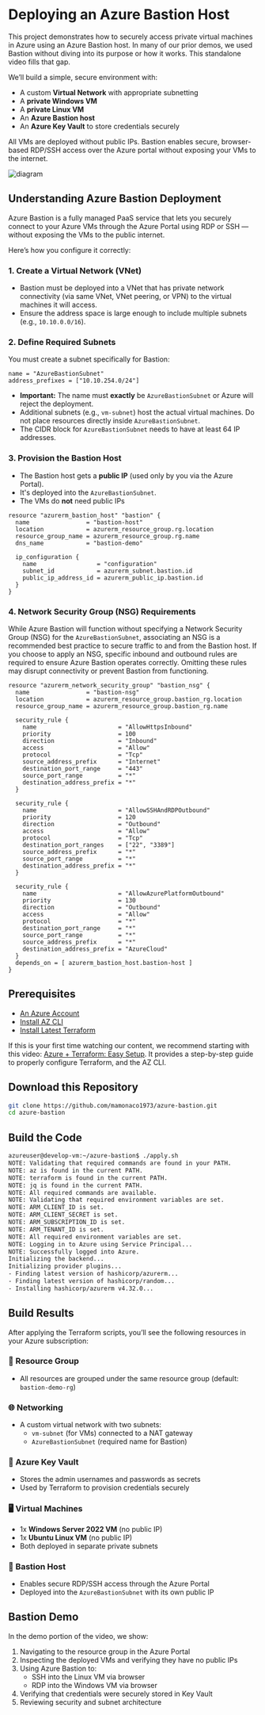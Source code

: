 # Deploying an Azure Bastion Host

This project demonstrates how to securely access private virtual machines in Azure using an Azure Bastion host. In many of our prior demos, we used Bastion without diving into its purpose or how it works. This standalone video fills that gap.

We’ll build a simple, secure environment with:

- A custom **Virtual Network** with appropriate subnetting
- A **private Windows VM**
- A **private Linux VM**
- An **Azure Bastion host**
- An **Azure Key Vault** to store credentials securely

All VMs are deployed without public IPs. Bastion enables secure, browser-based RDP/SSH access over the Azure portal without exposing your VMs to the internet.

 ![diagram](azure-bastion.png)

## Understanding Azure Bastion Deployment

Azure Bastion is a fully managed PaaS service that lets you securely connect to your Azure VMs through the Azure Portal using RDP or SSH — without exposing the VMs to the public internet.

Here’s how you configure it correctly:

### 1. **Create a Virtual Network (VNet)**
- Bastion must be deployed into a VNet that has private network connectivity (via same VNet, VNet peering, or VPN) to the virtual machines it will access.
- Ensure the address space is large enough to include multiple subnets (e.g., `10.10.0.0/16`).

### 2. **Define Required Subnets**
You must create a subnet specifically for Bastion:

```hcl
name = "AzureBastionSubnet"
address_prefixes = ["10.10.254.0/24"]
```

- **Important:** The name must **exactly** be `AzureBastionSubnet` or Azure will reject the deployment.
- Additional subnets (e.g., `vm-subnet`) host the actual virtual machines. Do not place resources directly inside `AzureBastionSubnet`.
- The CIDR block for `AzureBastionSubnet` needs to have at least 64 IP addresses.

### 3. **Provision the Bastion Host**
- The Bastion host gets a **public IP** (used only by you via the Azure Portal).
- It's deployed into the `AzureBastionSubnet`.
- The VMs do **not** need public IPs

```hcl
resource "azurerm_bastion_host" "bastion" {
  name                = "bastion-host"
  location            = azurerm_resource_group.rg.location
  resource_group_name = azurerm_resource_group.rg.name
  dns_name            = "bastion-demo"

  ip_configuration {
    name                 = "configuration"
    subnet_id            = azurerm_subnet.bastion.id
    public_ip_address_id = azurerm_public_ip.bastion.id
  }
}
```

### 4. **Network Security Group (NSG) Requirements**
While Azure Bastion will function without specifying a Network Security Group (NSG) for the `AzureBastionSubnet`, associating an NSG is a recommended best practice to secure traffic to and from the Bastion host. If you choose to apply an NSG, specific inbound and outbound rules are required to ensure Azure Bastion operates correctly. Omitting these rules may disrupt connectivity or prevent Bastion from functioning.

```hcl
resource "azurerm_network_security_group" "bastion_nsg" {
  name                = "bastion-nsg"
  location            = azurerm_resource_group.bastion_rg.location
  resource_group_name = azurerm_resource_group.bastion_rg.name

  security_rule {
    name                       = "AllowHttpsInbound"
    priority                   = 100
    direction                  = "Inbound"
    access                     = "Allow"
    protocol                   = "Tcp"
    source_address_prefix      = "Internet"
    destination_port_range     = "443"
    source_port_range          = "*"
    destination_address_prefix = "*"
  }

  security_rule {
    name                       = "AllowSSHAndRDPOutbound"
    priority                   = 120
    direction                  = "Outbound"
    access                     = "Allow"
    protocol                   = "Tcp"
    destination_port_ranges    = ["22", "3389"]
    source_address_prefix      = "*"
    source_port_range          = "*"
    destination_address_prefix = "*"
  }

  security_rule {
    name                       = "AllowAzurePlatformOutbound"
    priority                   = 130
    direction                  = "Outbound"
    access                     = "Allow"
    protocol                   = "*"
    destination_port_range     = "*"
    source_port_range          = "*"
    source_address_prefix      = "*"
    destination_address_prefix = "AzureCloud"
  }
  depends_on = [ azurerm_bastion_host.bastion-host ]
}
```


## Prerequisites

* [An Azure Account](https://portal.azure.com/)
* [Install AZ CLI](https://learn.microsoft.com/en-us/cli/azure/install-azure-cli) 
* [Install Latest Terraform](https://developer.hashicorp.com/terraform/install)

If this is your first time watching our content, we recommend starting with this video: [Azure + Terraform: Easy Setup](https://www.youtube.com/watch?v=j4aRjgH5H8Q). It provides a step-by-step guide to properly configure Terraform, and the AZ CLI.

## Download this Repository

```bash
git clone https://github.com/mamonaco1973/azure-bastion.git
cd azure-bastion
```

## Build the Code

```bash
azureuser@develop-vm:~/azure-bastion$ ./apply.sh
NOTE: Validating that required commands are found in your PATH.
NOTE: az is found in the current PATH.
NOTE: terraform is found in the current PATH.
NOTE: jq is found in the current PATH.
NOTE: All required commands are available.
NOTE: Validating that required environment variables are set.
NOTE: ARM_CLIENT_ID is set.
NOTE: ARM_CLIENT_SECRET is set.
NOTE: ARM_SUBSCRIPTION_ID is set.
NOTE: ARM_TENANT_ID is set.
NOTE: All required environment variables are set.
NOTE: Logging in to Azure using Service Principal...
NOTE: Successfully logged into Azure.
Initializing the backend...
Initializing provider plugins...
- Finding latest version of hashicorp/azurerm...
- Finding latest version of hashicorp/random...
- Installing hashicorp/azurerm v4.32.0...
```

## Build Results

After applying the Terraform scripts, you’ll see the following resources in your Azure subscription:

### 📁 Resource Group
- All resources are grouped under the same resource group (default: `bastion-demo-rg`)

### 🌐 Networking
- A custom virtual network with two subnets:
  - `vm-subnet` (for VMs) connected to a NAT gateway
  - `AzureBastionSubnet` (required name for Bastion)

### 🔐 Azure Key Vault
- Stores the admin usernames and passwords as secrets
- Used by Terraform to provision credentials securely

### 🖥️ Virtual Machines
- 1x **Windows Server 2022 VM** (no public IP)
- 1x **Ubuntu Linux VM** (no public IP)
- Both deployed in separate private subnets

### 🔐 Bastion Host
- Enables secure RDP/SSH access through the Azure Portal
- Deployed into the `AzureBastionSubnet` with its own public IP

## Bastion Demo 

In the demo portion of the video, we show:

1. Navigating to the resource group in the Azure Portal
2. Inspecting the deployed VMs and verifying they have no public IPs
3. Using Azure Bastion to:
   - SSH into the Linux VM via browser
   - RDP into the Windows VM via browser
4. Verifying that credentials were securely stored in Key Vault
5. Reviewing security and subnet architecture


